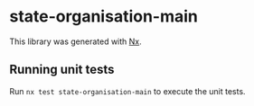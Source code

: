 # state-organisation-main

This library was generated with [Nx](https://nx.dev).

## Running unit tests

Run `nx test state-organisation-main` to execute the unit tests.
